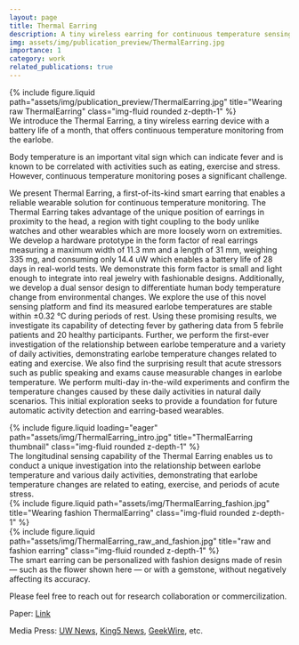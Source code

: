 ```yaml
---
layout: page
title: Thermal Earring
description: A tiny wireless earring for continuous temperature sensing
img: assets/img/publication_preview/ThermalEarring.jpg
importance: 1
category: work
related_publications: true
---
```


<div class="row">
    <div class="col-sm mt-3 mt-md-0">
        {% include figure.liquid path="assets/img/publication_preview/ThermalEarring.jpg" title="Wearing raw ThermalEarring" class="img-fluid rounded z-depth-1" %}
    </div>
</div>
<div class="caption">
    We introduce the Thermal Earring, a tiny wireless earring device with a battery life of a month, that offers continuous temperature monitoring from the earlobe.
</div>



Body temperature is an important vital sign which can indicate fever and is known to be correlated with activities such as eating, exercise and stress. However, continuous temperature monitoring poses a significant challenge.

We present Thermal Earring, a first-of-its-kind smart earring that enables a reliable wearable solution for continuous temperature monitoring. The Thermal Earring takes advantage of the unique position of earrings in proximity to the head, a region with tight coupling to the body unlike watches and other wearables which are more loosely worn on extremities. We develop a hardware prototype in the form factor of real earrings measuring a maximum width of 11.3 mm and a length of 31 mm, weighing 335 mg, and consuming only 14.4 uW which enables a battery life of 28 days in real-world tests. We demonstrate this form factor is small and light enough to integrate into real jewelry with fashionable designs. Additionally, we develop a dual sensor design to differentiate human body temperature change from environmental changes. We explore the use of this novel sensing platform and find its measured earlobe temperatures are stable within ±0.32 °C during periods of rest. Using these promising results, we investigate its capability of detecting fever by gathering data from 5 febrile patients and 20 healthy participants. Further, we perform the first-ever investigation of the relationship between earlobe temperature and a variety of daily activities, demonstrating earlobe temperature changes related to eating and exercise. We also find the surprising result that acute stressors such as public speaking and exams cause measurable changes in earlobe temperature. We perform multi-day in-the-wild experiments and confirm the temperature changes caused by these daily activities in natural daily scenarios. This initial exploration seeks to provide a foundation for future automatic activity detection and earring-based wearables.


<div class="row">
    <div class="col-sm mt-3 mt-md-0">
        {% include figure.liquid loading="eager" path="assets/img/ThermalEarring_intro.jpg" title="ThermalEarring thumbnail" class="img-fluid rounded z-depth-1" %}
    </div>
</div>
<div class="caption">
    The longitudinal sensing capability of the Thermal Earring enables us to conduct a unique investigation into the relationship between earlobe temperature and various daily activities, demonstrating that earlobe temperature changes are related to eating, exercise, and periods of acute stress.
</div>


<div class="row justify-content-sm-center">
    <div class="col-sm-6 mt-3 mt-md-0">
        {% include figure.liquid path="assets/img/ThermalEarring_fashion.jpg" title="Wearing fashion ThermalEarring" class="img-fluid rounded z-depth-1" %}
    </div>
    <div class="col-sm-6 mt-3 mt-md-0">
        {% include figure.liquid path="assets/img/ThermalEarring_raw_and_fashion.jpg" title="raw and fashion earring" class="img-fluid rounded z-depth-1" %}
    </div>
</div>
<div class="caption">
    The smart earring can be personalized with fashion designs made of resin — such as the flower shown here — or with a gemstone, without negatively affecting its accuracy.
</div>





Please feel free to reach out for research collaboration or commercilization.

Paper: <a href="https://dl.acm.org/doi/10.1145/3631440">Link</a> 


Media Press: <a href="https://www.washington.edu/news/2024/02/07/smart-earrings-can-monitor-temperature/">UW News</a>, <a href="https://www.king5.com/article/news/health/uw-developed-smart-earrings-body-temperature-healthlink/281-e6aa6d61-38d1-4aff-bb26-349e1f8f246e">King5 News</a>, <a href="https://www.geekwire.com/2024/new-jewel-in-wearable-tech-uw-researchers-create-smart-earring-to-monitor-body-temperature/">GeekWire</a>, etc.


